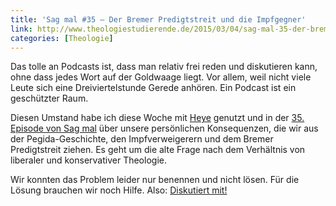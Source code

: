 ```yaml
---
title: 'Sag mal #35 – Der Bremer Predigtstreit und die Impfgegner'
link: http://www.theologiestudierende.de/2015/03/04/sag-mal-35-der-bremer-predigtstreit-und-die-impfgegner/
categories: [Theologie]
---
```


Das tolle an Podcasts ist, dass man relativ frei reden und diskutieren kann, ohne dass jedes Wort auf der Goldwaage liegt. Vor allem, weil nicht viele Leute sich eine Dreiviertelstunde Gerede anhören. Ein Podcast ist ein geschützter Raum.

Diesen Umstand habe ich diese Woche mit [Heye](http://www.twitter.com/heyeje)  genutzt und in der [35. Episode von Sag mal](http://www.theologiestudierende.de/2015/02/28/sag-mal-35-der-bremer-predigtstreit-und-die-impfgegner) über unsere persönlichen Konsequenzen, die wir aus der Pegida-Geschichte, den Impfverweigerern und dem Bremer Predigtstreit ziehen. Es geht um die alte Frage nach dem Verhältnis von liberaler und konservativer Theologie.

Wir konnten das Problem leider nur benennen und nicht lösen. Für die Lösung brauchen wir noch Hilfe. Also: [Diskutiert mit!](http://www.theologiestudierende.de/2015/02/28/sag-mal-35-der-bremer-predigtstreit-und-die-impfgegner)